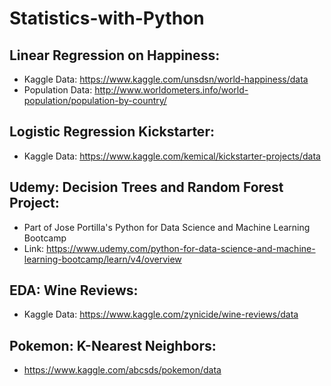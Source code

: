 # Statistics-with-Python

## Linear Regression on Happiness:


  * Kaggle Data: https://www.kaggle.com/unsdsn/world-happiness/data
  * Population Data: http://www.worldometers.info/world-population/population-by-country/


## Logistic Regression Kickstarter:

 * Kaggle Data: https://www.kaggle.com/kemical/kickstarter-projects/data
 
 
 ## Udemy: Decision Trees and Random Forest Project:
 
  * Part of Jose Portilla's Python for Data Science and Machine Learning Bootcamp
  * Link: https://www.udemy.com/python-for-data-science-and-machine-learning-bootcamp/learn/v4/overview


## EDA: Wine Reviews:

 * Kaggle Data: https://www.kaggle.com/zynicide/wine-reviews/data


## Pokemon: K-Nearest Neighbors:
 
 * https://www.kaggle.com/abcsds/pokemon/data
